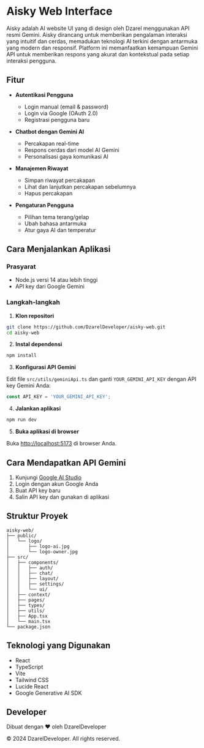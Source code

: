 # Aisky Web Interface

Aisky adalah AI website UI yang di design oleh Dzarel menggunakan API resmi Gemini. Aisky dirancang untuk memberikan pengalaman interaksi yang intuitif dan cerdas, memadukan teknologi AI terkini dengan antarmuka yang modern dan responsif. Platform ini memanfaatkan kemampuan Gemini API untuk memberikan respons yang akurat dan kontekstual pada setiap interaksi pengguna.

## Fitur

- **Autentikasi Pengguna**
  - Login manual (email & password)
  - Login via Google (OAuth 2.0)
  - Registrasi pengguna baru

- **Chatbot dengan Gemini AI**
  - Percakapan real-time
  - Respons cerdas dari model AI Gemini
  - Personalisasi gaya komunikasi AI

- **Manajemen Riwayat**
  - Simpan riwayat percakapan
  - Lihat dan lanjutkan percakapan sebelumnya
  - Hapus percakapan

- **Pengaturan Pengguna**
  - Pilihan tema terang/gelap
  - Ubah bahasa antarmuka
  - Atur gaya AI dan temperatur

## Cara Menjalankan Aplikasi

### Prasyarat

- Node.js versi 14 atau lebih tinggi
- API key dari Google Gemini

### Langkah-langkah

1. **Klon repositori**

```bash
git clone https://github.com/DzarelDeveloper/aisky-web.git
cd aisky-web
```

2. **Instal dependensi**

```bash
npm install
```

3. **Konfigurasi API Gemini**

Edit file `src/utils/geminiApi.ts` dan ganti `YOUR_GEMINI_API_KEY` dengan API key Gemini Anda:

```typescript
const API_KEY = 'YOUR_GEMINI_API_KEY';
```

4. **Jalankan aplikasi**

```bash
npm run dev
```

5. **Buka aplikasi di browser**

Buka [http://localhost:5173](http://localhost:5173) di browser Anda.

## Cara Mendapatkan API Gemini

1. Kunjungi [Google AI Studio](https://makersuite.google.com/app/apikey)
2. Login dengan akun Google Anda
3. Buat API key baru
4. Salin API key dan gunakan di aplikasi

## Struktur Proyek

```
aisky-web/
├── public/
│   └── logo/
│       ├── logo-ai.jpg
│       └── logo-owner.jpg
├── src/
│   ├── components/
│   │   ├── auth/
│   │   ├── chat/
│   │   ├── layout/
│   │   ├── settings/
│   │   └── ui/
│   ├── context/
│   ├── pages/
│   ├── types/
│   ├── utils/
│   ├── App.tsx
│   └── main.tsx
└── package.json
```

## Teknologi yang Digunakan

- React
- TypeScript
- Vite
- Tailwind CSS
- Lucide React
- Google Generative AI SDK

## Developer

Dibuat dengan ❤️ oleh DzarelDeveloper

© 2024 DzarelDeveloper. All rights reserved.